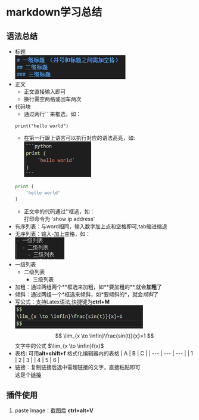 # markdown学习总结

## 语法总结

- 标题  
    ![](2020-07-12-18-02-24.png)
- 正文
   - 正文直接输入即可
   - 换行需空两格或回车两次  
- 代码块
   - 通过两行\```来框选，如： 
    ```
    print("hello world")
    ```
    - 在第一行跟上语言可以执行对应的语法高亮，如:  
    ![](2020-07-12-18-03-16.png)
    ```python
    print (
        'hello world'
    )
    ```
    - 正文中的代码通过\''框选，如：  
    打印命令为 'show ip address'
- 有序列表：与word相同，输入数字加上点和空格即可,tab缩进缩退
-  无序列表：输入-加上空格，如：  
  ![](2020-07-12-18-04-45.png)
- 一级列表
  - 二级列表
    - 三级列表
- 加粗：通过两组两个\*\*框选来加粗，如\*\*要加粗的\*\*,就会**加粗**了
- 倾斜：通过两组一个\*框选来倾斜，如\*要倾斜的\*，就会*倾斜*了
- 写公式：支持Latex语法,快捷键为**ctrl+M**  
    ![](2020-07-12-18-10-30.png)
    $$
    \lim_{x \to \infin}\frac{sin(t)}{x}=1
    $$
    文字中的公式 $\lim_{x \to \infin}f(x)$
- 表格: 可用**alt+shift+f** 格式化编辑器内的表格
    | A   | B   | C   |
    | --- | --- | --- |
    | 1   | 2   | 3   |
    | 4   | 5   | 6   |
- 链接：复制链接后选中需超链接的文字，直接粘贴即可   
    这是个[链接](https://www.bilibili.com/video/BV1si4y1472o?from=search&seid=14408233756437105348)

## 插件使用
1. paste Image：截图后 **ctrl+alt+V**